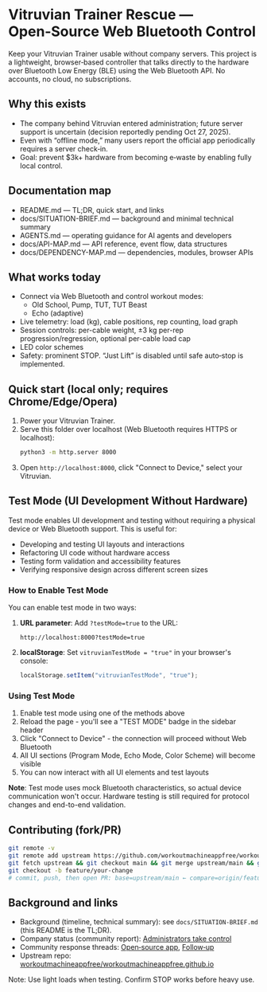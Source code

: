 # Vitruvian Trainer Rescue — Open‑Source Web Bluetooth Control

Keep your Vitruvian Trainer usable without company servers. This project is a lightweight, browser‑based controller that talks directly to the hardware over Bluetooth Low Energy (BLE) using the Web Bluetooth API. No accounts, no cloud, no subscriptions.

## Why this exists
- The company behind Vitruvian entered administration; future server support is uncertain (decision reportedly pending Oct 27, 2025).
- Even with “offline mode,” many users report the official app periodically requires a server check‑in.
- Goal: prevent $3k+ hardware from becoming e‑waste by enabling fully local control.

## Documentation map
- README.md — TL;DR, quick start, and links
- docs/SITUATION-BRIEF.md — background and minimal technical summary
- AGENTS.md — operating guidance for AI agents and developers
- docs/API-MAP.md — API reference, event flow, data structures
- docs/DEPENDENCY-MAP.md — dependencies, modules, browser APIs

## What works today
- Connect via Web Bluetooth and control workout modes:
  - Old School, Pump, TUT, TUT Beast
  - Echo (adaptive)
- Live telemetry: load (kg), cable positions, rep counting, load graph
- Session controls: per-cable weight, ±3 kg per-rep progression/regression, optional per-cable load cap
- LED color schemes
- Safety: prominent STOP. “Just Lift” is disabled until safe auto‑stop is implemented.

## Quick start (local only; requires Chrome/Edge/Opera)
1. Power your Vitruvian Trainer.
2. Serve this folder over localhost (Web Bluetooth requires HTTPS or localhost):
   ```bash
   python3 -m http.server 8000
   ```
3. Open `http://localhost:8000`, click "Connect to Device," select your Vitruvian.

## Test Mode (UI Development Without Hardware)

Test mode enables UI development and testing without requiring a physical device or Web Bluetooth support. This is useful for:
- Developing and testing UI layouts and interactions
- Refactoring UI code without hardware access
- Testing form validation and accessibility features
- Verifying responsive design across different screen sizes

### How to Enable Test Mode

You can enable test mode in two ways:

1. **URL parameter**: Add `?testMode=true` to the URL:
   ```
   http://localhost:8000?testMode=true
   ```

2. **localStorage**: Set `vitruvianTestMode = "true"` in your browser's console:
   ```javascript
   localStorage.setItem("vitruvianTestMode", "true");
   ```

### Using Test Mode

1. Enable test mode using one of the methods above
2. Reload the page - you'll see a "TEST MODE" badge in the sidebar header
3. Click "Connect to Device" - the connection will proceed without Web Bluetooth
4. All UI sections (Program Mode, Echo Mode, Color Scheme) will become visible
5. You can now interact with all UI elements and test layouts

**Note**: Test mode uses mock Bluetooth characteristics, so actual device communication won't occur. Hardware testing is still required for protocol changes and end-to-end validation.

## Contributing (fork/PR)
```bash
git remote -v
git remote add upstream https://github.com/workoutmachineappfree/workoutmachineappfree.github.io.git
git fetch upstream && git checkout main && git merge upstream/main && git push origin main
git checkout -b feature/your-change
# commit, push, then open PR: base=upstream/main ← compare=origin/feature/your-change
```

## Background and links
- Background (timeline, technical summary): see `docs/SITUATION-BRIEF.md` (this README is the TL;DR).
- Company status (community report): [Administrators take control](https://www.reddit.com/r/Vitruvian_Form/comments/1nrwmnn/vitruvian_investments_administrators_take_control/)
- Community response threads: [Open‑source app](https://www.reddit.com/r/Vitruvian_Form/comments/1jiz966/open_source_app/), [Follow‑up](https://www.reddit.com/r/Vitruvian_Form/comments/1obx3ce/whatever_happened_to_this/)
- Upstream repo: [workoutmachineappfree/workoutmachineappfree.github.io](https://github.com/workoutmachineappfree/workoutmachineappfree.github.io)

Note: Use light loads when testing. Confirm STOP works before heavy use.